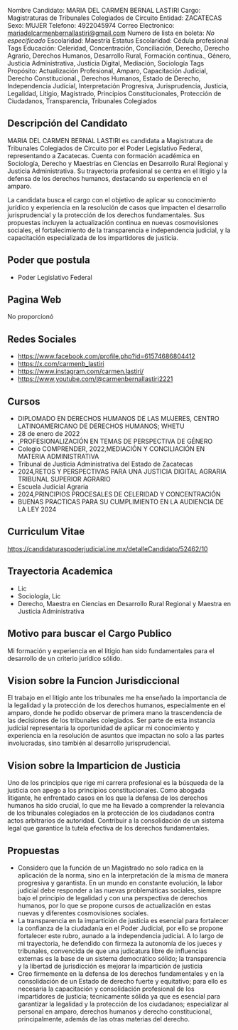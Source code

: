 Nombre Candidato: MARIA DEL CARMEN BERNAL LASTIRI
Cargo: Magistraturas de Tribunales Colegiados de Circuito
Entidad: ZACATECAS
Sexo: MUJER
Telefono: 4922045974
Correo Electronico: mariadelcarmenbernallastiri@gmail.com
Numero de lista en boleta: *No especificado*
Escolaridad: Maestría
Estatus Escolaridad: Cédula profesional
Tags Educación: Celeridad, Concentración, Conciliación, Derecho, Derecho Agrario, Derechos Humanos, Desarrollo Rural, Formación continua., Género, Justicia Administrativa, Justicia Digital, Mediación, Sociología
Tags Propósito: Actualización Profesional, Amparo, Capacitación Judicial, Derecho Constitucional., Derechos Humanos, Estado de Derecho, Independencia Judicial, Interpretación Progresiva, Jurisprudencia, Justicia, Legalidad, Litigio, Magistrado, Principios Constitucionales, Protección de Ciudadanos, Transparencia, Tribunales Colegiados


## Descripción del Candidato 

MARIA DEL CARMEN BERNAL LASTIRI es candidata a Magistratura de Tribunales Colegiados de Circuito por el Poder Legislativo Federal, representando a Zacatecas. Cuenta con formación académica en Sociología, Derecho y Maestrías en Ciencias en Desarrollo Rural Regional y Justicia Administrativa. Su trayectoria profesional se centra en el litigio y la defensa de los derechos humanos, destacando su experiencia en el amparo.

La candidata busca el cargo con el objetivo de aplicar su conocimiento jurídico y experiencia en la resolución de casos que impacten el desarrollo jurisprudencial y la protección de los derechos fundamentales. Sus propuestas incluyen la actualización continua en nuevas cosmovisiones sociales, el fortalecimiento de la transparencia e independencia judicial, y la capacitación especializada de los impartidores de justicia.


## Poder que postula

- Poder Legislativo Federal


## Pagina Web

No proporcionó


## Redes Sociales

- https://www.facebook.com/profile.php?id=61574686804412
- https://x.com/carmenb_lastiri
- https://www.instagram.com/carmen.lastiri/
- https://www.youtube.com/@carmenbernallastiri2221


## Cursos

- DIPLOMADO EN DERECHOS HUMANOS DE LAS MUJERES, CENTRO LATINOAMERICANO DE DERECHOS HUMANOS; WHETU
- 28 de enero de 2022
- ,PROFESIONALIZACIÓN EN TEMAS DE PERSPECTIVA DE GÉNERO
- Colegio COMPRENDER,  2022,MEDIACIÓN Y CONCILIACIÓN EN MATERIA ADMINISTRATIVA
- Tribunal de Justicia Administrativa del Estado de Zacatecas
- 2024,RETOS Y PERSPECTIVAS PARA UNA JUSTICIA DIGITAL AGRARIA TRIBUNAL SUPERIOR AGRARIO
- Escuela Judicial Agraria
- 2024,PRINCIPIOS PROCESALES DE CELERIDAD Y CONCENTRACIÓN
- BUENAS PRACTICAS PARA SU CUMPLIMIENTO EN LA AUDIENCIA DE LA LEY 2024


## Curriculum Vitae

https://candidaturaspoderjudicial.ine.mx/detalleCandidato/52462/10


## Trayectoria Academica

- Lic
- Sociología, Lic
- Derecho, Maestra en Ciencias en Desarrollo Rural Regional y Maestra en Justicia Administrativa


## Motivo para buscar el Cargo Publico

Mi formación y experiencia en el litigio han sido fundamentales para el desarrollo de un criterio jurídico sólido.


## Vision sobre la Funcion Jurisdiccional

El trabajo en el litigio ante los tribunales me ha enseñado la importancia de la legalidad y la protección de los derechos humanos, especialmente en el amparo, donde he podido observar de primera mano la trascendencia de las decisiones de los tribunales colegiados. Ser parte de esta instancia judicial representaría la oportunidad de aplicar mi conocimiento y experiencia en la resolución de asuntos que impactan no solo a las partes involucradas, sino también al desarrollo jurisprudencial.


## Vision sobre la Imparticion de Justicia

Uno de los principios que rige mi carrera profesional es la búsqueda de la justicia con apego a los principios constitucionales. Como abogada litigante, he enfrentado casos en los que la defensa de los derechos humanos ha sido crucial, lo que me ha llevado a comprender la relevancia de los tribunales colegiados en la protección de los ciudadanos contra actos arbitrarios de autoridad. Contribuir a la consolidación de un sistema legal que garantice la tutela efectiva de los derechos fundamentales.


## Propuestas

- Considero que la función de un Magistrado no solo radica en la aplicación de la norma, sino en la interpretación de la misma de manera progresiva y garantista. En un mundo en constante evolución, la labor judicial debe responder a las nuevas problemáticas sociales, siempre bajo el principio de legalidad y con una perspectiva de derechos humanos, por lo que se propone cursos de actualización en estas nuevas y diferentes cosmovisiones sociales.
- La transparencia en la impartición de justicia es esencial para fortalecer la confianza de la ciudadanía en el Poder Judicial, por ello se propone fortalecer este rubro, aunado a la independencia judicial. A lo largo de mi trayectoria, he defendido con firmeza la autonomía de los jueces y tribunales, convencida de que una judicatura libre de influencias externas es la base de un sistema democrático sólido; la transparencia y la libertad de jurisdicción es mejorar la impartición de justicia
- Creo firmemente en la defensa de los derechos fundamentales y en la consolidación de un Estado de derecho fuerte y equitativo; para ello es necesaria la capacitación y consolidación profesional de los impartidores de justicia; técnicamente sólida ya que es esencial para garantizar la legalidad y la protección de los ciudadanos; especializar al personal en amparo, derechos humanos y derecho constitucional, principalmente, además de las otras materias del derecho.

